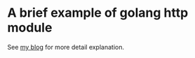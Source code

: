# A brief example of golang http module


See [my blog](https://colorfullife.ml/pages/diary/erics-daily-life/eric36/) for more detail explanation.